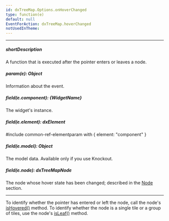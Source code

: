 ```yaml
---
id: dxTreeMap.Options.onHoverChanged
type: function(e)
default: null
EventForAction: dxTreeMap.hoverChanged
notUsedInTheme: 
---
```

---
##### shortDescription
A function that is executed after the pointer enters or leaves a node.

##### param(e): Object
Information about the event.

##### field(e.component): {WidgetName}
The widget's instance.

##### field(e.element): dxElement
#include common-ref-elementparam with { element: "component" }

##### field(e.model): Object
The model data. Available only if you use Knockout.

##### field(e.node): dxTreeMapNode
The node whose hover state has been changed; described in the [Node](/api-reference/20%20Data%20Visualization%20Widgets/dxTreeMap/6%20Node '/Documentation/ApiReference/Data_Visualization_Widgets/dxTreeMap/Node/') section.

---
To identify whether the pointer has entered or left the node, call the node's [isHovered()](/api-reference/20%20Data%20Visualization%20Widgets/dxTreeMap/6%20Node/3%20Methods/isHovered().md '/Documentation/ApiReference/Data_Visualization_Widgets/dxTreeMap/Node/Methods/#isHovered') method. To identify whether the node is a single tile or a group of tiles, use the node's [isLeaf()](/api-reference/20%20Data%20Visualization%20Widgets/dxTreeMap/6%20Node/3%20Methods/isLeaf().md '/Documentation/ApiReference/Data_Visualization_Widgets/dxTreeMap/Node/Methods/#isLeaf') method.